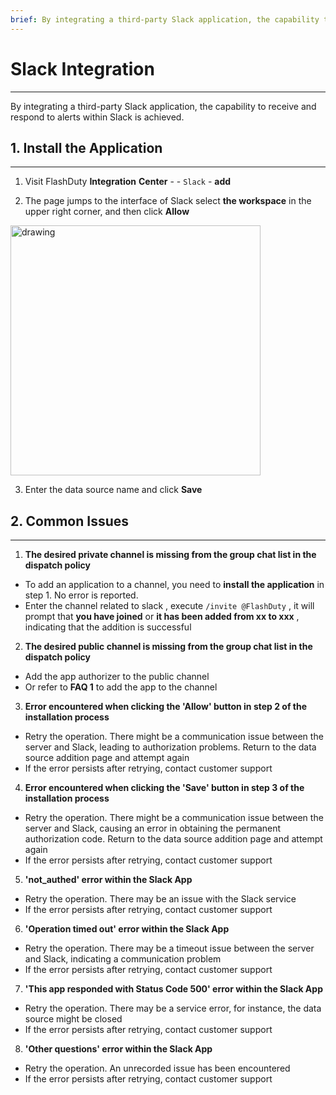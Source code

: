 ```yaml
---
brief: By integrating a third-party Slack application, the capability to receive and respond to alerts within Slack is achieved
---
```


# Slack Integration

---

By integrating a third-party Slack application, the capability to receive and respond to alerts within Slack is achieved.

## 1. Install the Application
---

1. Visit FlashDuty **Integration** **Center** - - `Slack` - **add**

2. The page jumps to the interface of Slack select **the workspace** in the upper right corner, and then click **Allow**

<img src="https://fcdoc.github.io/img/aXIi-nrANb2NC__s3jg6kIgcoh68NENKYDJb8xhf9Mk.avif" alt="drawing" width="400"/>

3. Enter the data source name and click **Save**


## 2. Common Issues
---

1. **The desired private channel is missing from the group chat list in the dispatch policy**
- To add an application to a channel, you need to **install the application** in step 1. No error is reported.
- Enter the channel related to slack , execute `/invite @FlashDuty` , it will prompt that **you have joined** or **it has been added from xx to xxx** , indicating that the addition is successful

2. **The desired public channel is missing from the group chat list in the dispatch policy**
- Add the app authorizer to the public channel
- Or refer to **FAQ 1** to add the app to the channel

3. **Error encountered when clicking the 'Allow' button in step 2 of the installation process**
- Retry the operation. There might be a communication issue between the server and Slack, leading to authorization problems. Return to the data source addition page and attempt again
- If the error persists after retrying, contact customer support

4. **Error encountered when clicking the 'Save' button in step 3 of the installation process**
- Retry the operation. There might be a communication issue between the server and Slack, causing an error in obtaining the permanent authorization code. Return to the data source addition page and attempt again
- If the error persists after retrying, contact customer support

5. **'not_authed' error within the Slack App**
- Retry the operation. There may be an issue with the Slack service
- If the error persists after retrying, contact customer support

6. **'Operation timed out' error within the Slack App**
- Retry the operation. There may be a timeout issue between the server and Slack, indicating a communication problem
- If the error persists after retrying, contact customer support

7. **'This app responded with Status Code 500' error within the Slack App**
- Retry the operation. There may be a service error, for instance, the data source might be closed
- If the error persists after retrying, contact customer support

8. **'Other questions' error within the Slack App**
- Retry the operation. An unrecorded issue has been encountered
- If the error persists after retrying, contact customer support